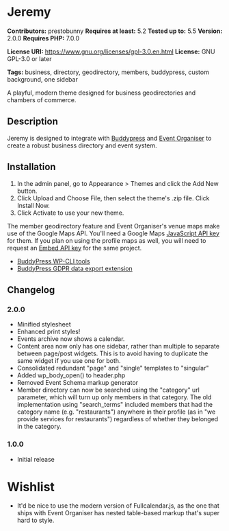 # Jeremy #
**Contributors:** prestobunny
**Requires at least:** 5.2
**Tested up to:** 5.5
**Version:** 2.0.0
**Requires PHP:** 7.0.0

**License URI:** https://www.gnu.org/licenses/gpl-3.0.en.html
**License:** GNU GPL-3.0 or later

**Tags:** business, directory, geodirectory, members, buddypress, custom background, one sidebar

A playful, modern theme designed for business geodirectories and chambers of commerce.

## Description ##
Jeremy is designed to integrate with [Buddypress](https://buddypress.org/) and [Event Organiser](https://wordpress.org/plugins/event-organiser/) to create a robust business directory and event system.

## Installation ##
1. In the admin panel, go to Appearance > Themes and click the Add New button.
2. Click Upload and Choose File, then select the theme's .zip file. Click Install Now.
3. Click Activate to use your new theme.

The member geodirectory feature and Event Organiser's venue maps make use of the Google Maps API. You'll need a Google Maps [JavaScript API key](https://developers.google.com/maps/documentation/javascript/get-api-key) for them. If you plan on using the profile maps as well, you will need to request an [Embed API key](https://developers.google.com/maps/documentation/embed/get-api-key) for the same project.

- [BuddyPress WP-CLI tools](https://github.com/buddypress/wp-cli-buddypress)
- [BuddyPress GDPR data export extension](https://github.com/buddypress/buddypress-data-exporters)

## Changelog ##

### 2.0.0 ###
* Minified stylesheet
* Enhanced print styles!
* Events archive now shows a calendar.
* Content area now only has one sidebar, rather than multiple to separate between page/post widgets. This is to avoid having to duplicate the same widget if you use one for both.
* Consolidated redundant "page" and "single" templates to "singular"
* Added wp_body_open() to header.php
* Removed Event Schema markup generator
* Member directory can now be searched using the "category" url parameter, which will turn up only members in that category. The old implementation using "search_terms" included members that had the category name (e.g. "restaurants") anywhere in their profile (as in "we provide services for restaurants") regardless of whether they belonged in the category.

### 1.0.0 ###
* Initial release

# Wishlist #
* It'd be nice to use the modern version of Fullcalendar.js, as the one that ships with Event Organiser has nested table-based markup that's super hard to style.